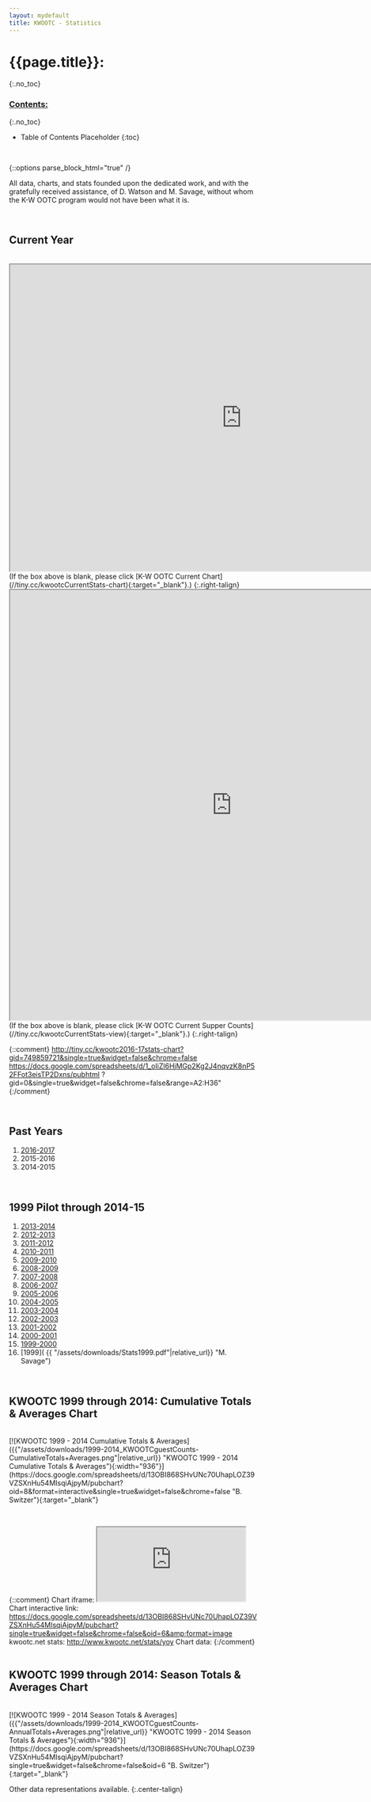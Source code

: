 ```yaml
---
layout: mydefault
title: KWOOTC - Statistics
---
```


# {{page.title}}:
{:.no_toc}

### <u> Contents: </u>
{:.no_toc}
* Table of Contents Placeholder
{:toc}

&nbsp;

{::options parse_block_html="true" /}
<div id="Statistics">

All data, charts, and stats founded upon the dedicated work, and with the gratefully received assistance, of D. Watson and M. Savage, without whom the K-W OOTC program would not have been what it is.

&nbsp;

## Current Year

<br>
<center><iframe src="http://tiny.cc/kwootcCurrentStats-chart" width="936" height="620"></iframe></center>
(If the box above is blank, please click [K-W OOTC Current Chart](//tiny.cc/kwootcCurrentStats-chart){:target="_blank"}.)
{:.right-talign}
<br>
<center><iframe src="http://tiny.cc/kwootcCurrentStats-view"  width="896" height="870"></iframe></center>
(If the box above is blank, please click [K-W OOTC Current Supper Counts](//tiny.cc/kwootcCurrentStats-view){:target="_blank"}.)
{:.right-talign}

{::comment}
http://tiny.cc/kwootc2016-17stats-chart?gid=749859721&single=true&widget=false&chrome=false
https://docs.google.com/spreadsheets/d/1_oIiZl6HjMGp2Kg2J4nqvzK8nP52FFot3eisTP2Dxns/pubhtml ?gid=0&single=true&widget=false&chrome=false&range=A2:H36"
{:/comment}

&nbsp;


## Past Years

1. [2016-2017]({{"/assets/downloads/kwootc2016-17stats"|relative_url}} "B. Switzer, L. Murray Gorvett")
1. 2015-2016
1. 2014-2015

&nbsp;


## 1999 Pilot through 2014-15

1. [2013-2014]({{"/assets/downloads/STATISTICS_F0R_2013-2014.pdf"|relative_url}} "D. Watson")
1. [2012-2013]({{"/assets/downloads/STATISTICS_F0R_2012-2013.pdf"|relative_url}} "D. Watson")
1. [2011-2012]({{"/assets/downloads/STATISTICS_F0R_2011-2012.pdf"|relative_url}} "D. Watson")
1. [2010-2011]({{"/assets/downloads/STATISTICS_F0R_2010-2011.pdf"|relative_url}} "D. Watson")
1. [2009-2010]({{"/assets/downloads/STATISTICS_F0R_2009-2010.pdf"|relative_url}} "D. Watson")
1. [2008-2009]({{"/assets/downloads/STATISTICS_F0R_2008-2009.pdf"|relative_url}} "D. Watson")
1. [2007-2008](          {{"/assets/downloads/Stats2007-2008.pdf"|relative_url}} "D. Watson")
1. [2006-2007](          {{"/assets/downloads/Stats2006-2007.pdf"|relative_url}} "D. Watson")
1. [2005-2006](          {{"/assets/downloads/Stats2005-2006.pdf"|relative_url}} "D. Watson")
1. [2004-2005](          {{"/assets/downloads/Stats2004-2005.pdf"|relative_url}} "D. Watson")
1. [2003-2004](          {{"/assets/downloads/Stats2003-2004.pdf"|relative_url}} "D. Watson")
1. [2002-2003](          {{"/assets/downloads/Stats2002-2003.pdf"|relative_url}} "D. Watson")
1. [2001-2002](          {{"/assets/downloads/Stats2001-2002.pdf"|relative_url}} "D. Watson")
1. [2000-2001](          {{"/assets/downloads/Stats2000-2001.pdf"|relative_url}} "D. Watson")
1. [1999-2000](          {{"/assets/downloads/Stats1999-2000.pdf"|relative_url}} "M. Savage")
1. [1999](               {{     "/assets/downloads/Stats1999.pdf"|relative_url}} "M. Savage")

&nbsp;

## KWOOTC 1999 through 2014: Cumulative Totals &amp; Averages Chart

<br>
[![KWOOTC 1999 - 2014 Cumulative Totals &amp; Averages]({{"/assets/downloads/1999-2014_KWOOTCguestCounts-CumulativeTotals+Averages.png"|relative_url}} "KWOOTC 1999 - 2014 Cumulative Totals &amp; Averages"){:width="936"}](https://docs.google.com/spreadsheets/d/13OBI868SHvUNc70UhapLOZ39VZSXnHu54MIsqiAjpyM/pubchart?oid=8&format=interactive&single=true&widget=false&chrome=false "B. Switzer"){:target="_blank"}

&nbsp;

{::comment}
Chart iframe: <iframe src="https://docs.google.com/spreadsheets/d/13OBI868SHvUNc70UhapLOZ39VZSXnHu54MIsqiAjpyM/pubchart?oid=6&amp;format=image"></iframe>
Chart interactive link:    https://docs.google.com/spreadsheets/d/13OBI868SHvUNc70UhapLOZ39VZSXnHu54MIsqiAjpyM/pubchart?single=true&widget=false&chrome=false&oid=6&amp;format=image
kwootc.net stats: http://www.kwootc.net/stats/yoy
Chart data:
{:/comment}
&nbsp;

## KWOOTC 1999 through 2014: Season Totals &amp; Averages Chart

<br>
[![KWOOTC 1999 - 2014 Season Totals &amp; Averages]({{"/assets/downloads/1999-2014_KWOOTCguestCounts-AnnualTotals+Averages.png"|relative_url}} "KWOOTC 1999 - 2014 Season Totals &amp; Averages"){:width="936"}](https://docs.google.com/spreadsheets/d/13OBI868SHvUNc70UhapLOZ39VZSXnHu54MIsqiAjpyM/pubchart?single=true&widget=false&chrome=false&oid=6 "B. Switzer"){:target="_blank"}
&nbsp;

Other data representations available.
{:.center-talign}

